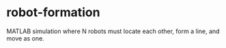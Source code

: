 # robot-formation
MATLAB simulation where N robots must locate each other, form a line, and move as one.
